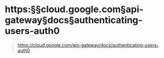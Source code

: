 # https:§§cloud.google.com§api-gateway§docs§authenticating-users-auth0
> https://cloud.google.com/api-gateway/docs/authenticating-users-auth0

